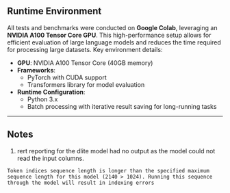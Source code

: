 ## **Runtime Environment**

All tests and benchmarks were conducted on **Google Colab**, leveraging an **NVIDIA A100 Tensor Core GPU**. This high-performance setup allows for efficient evaluation of large language models and reduces the time required for processing large datasets. Key environment details:

- **GPU**: NVIDIA A100 Tensor Core (40GB memory)
- **Frameworks**: 
  - PyTorch with CUDA support
  - Transformers library for model evaluation
- **Runtime Configuration**:
  - Python 3.x
  - Batch processing with iterative result saving for long-running tasks

---


## Notes

1) rert reporting for the dlite model had no output as the model could not read the input columns.
```
Token indices sequence length is longer than the specified maximum sequence length for this model (2140 > 1024). Running this sequence through the model will result in indexing errors
```